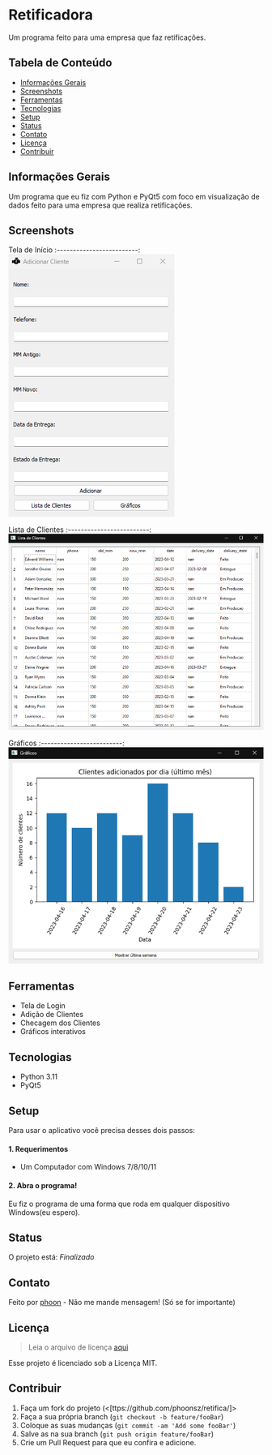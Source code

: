 # Retificadora
Um programa feito para uma empresa que faz retificações.


## Tabela de Conteúdo
* [Informações Gerais](#informações-gerais)
* [Screenshots](#screenshots)
* [Ferramentas](#ferramentas)
* [Tecnologias](#tecnologias)
* [Setup](#setup)
* [Status](#status)
* [Contato](#contato)
* [Licença](#licença)
* [Contribuir](#contribuir)


## Informações Gerais
Um programa que eu fiz com Python e PyQt5 com foco em visualização de dados feito para uma empresa que realiza retificações.

## Screenshots

Tela de Início
:-------------------------:
![HomePage](media/238640940-617207ac-1a13-4c50-9bf0-304645981021.png)


Lista de Clientes
:-------------------------:
![Lista de Clientes](media/238639982-44dacbff-b515-471b-8576-85ffa3e32ad7.png)


Gráficos
:-------------------------:
![Tela com Gráficos](media/238639374-0207591b-e188-4549-a709-81ecf31d6916.png)


## Ferramentas

* Tela de Login
* Adição de Clientes
* Checagem dos Clientes
* Gráficos interativos

## Tecnologias
* Python 3.11
* PyQt5

## Setup

Para usar o aplicativo você precisa desses dois passos:

#### 1. Requerimentos
  - Um Computador com Windows  7/8/10/11

#### 2. Abra o programa!

Eu fiz o programa de uma forma que roda em qualquer dispositivo Windows(eu espero).


## Status
O projeto está: _Finalizado_

## Contato
Feito por [phoon](https://ayo.so/phoon) - Não me mande mensagem! (Só se for importante)

## Licença
>Leia o arquivo de licença [aqui](https://github.com/phoonsz/retifica/blob/master/LICENSE.md)

Esse projeto é licenciado sob a Licença MIT.

## Contribuir

1. Faça um fork do projeto (<[ttps://github.com/phoonsz/retifica/]>
2. Faça a sua própria branch (`git checkout -b feature/fooBar`)
3. Coloque as suas mudanças (`git commit -am 'Add some fooBar'`)
4. Salve as na sua branch (`git push origin feature/fooBar`)
5. Crie um Pull Request para que eu confira e adicione.
